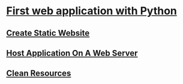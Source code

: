 # [First web application with Python](https://aws.amazon.com/es/getting-started/hands-on/build-modern-app-fargate-lambda-dynamodb-python)
## [Create Static Website](../resources/20200327234445.md)
## [Host Application On A Web Server](../resources/20200410185758.md)
## [Clean Resources](../resources/20200410205051.md)
